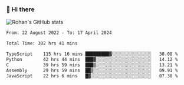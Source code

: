 ### 👋 Hi there 

<!--
**rohznmdev/rohznmdev** is a ✨ _special_ ✨ repository because its `README.md` (this file) appears on your GitHub profile.

Here are some ideas to get you started:

- 🔭 I’m currently working on ...
- 🌱 I’m currently learning Ruby and Ruby on Rails
- 👯 I’m looking to collaborate on ...
- 🤔 I’m looking for help with ...
- 💬 Ask me about ...
- 📫 How to reach me: ...
- 😄 Pronouns: ...
- ⚡ Fun fact: ...
-->
![Rohan's GitHub stats](https://github-readme-stats.vercel.app/api?username=rohznmdev&theme=dark&show_icons=true)

<!--START_SECTION:waka-->

```txt
From: 22 August 2022 - To: 17 April 2024

Total Time: 302 hrs 41 mins

TypeScript    115 hrs 16 mins █████████▓░░░░░░░░░░░░░░░   38.08 %
Python        42 hrs 44 mins  ███▓░░░░░░░░░░░░░░░░░░░░░   14.12 %
C             39 hrs 59 mins  ███▒░░░░░░░░░░░░░░░░░░░░░   13.21 %
Assembly      29 hrs 59 mins  ██▒░░░░░░░░░░░░░░░░░░░░░░   09.91 %
JavaScript    22 hrs 6 mins   █▓░░░░░░░░░░░░░░░░░░░░░░░   07.30 %
```

<!--END_SECTION:waka-->

